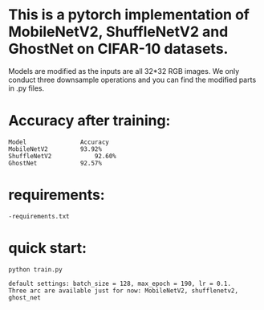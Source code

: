 # This is a pytorch implementation of MobileNetV2, ShuffleNetV2 and GhostNet on CIFAR-10 datasets.


Models are modified as the inputs are all 32*32 RGB images. We only conduct three downsample operations and you can find the modified parts in .py files.

# Accuracy after training:

	Model				Accuracy
	MobileNetV2			93.92%
	ShuffleNetV2			92.60%
	GhostNet			92.57%

# requirements:
    -requirements.txt

# quick start:
    python train.py
    
	default settings: batch_size = 128, max_epoch = 190, lr = 0.1. 
	Three arc are available just for now: MobileNetV2, shufflenetv2, ghost_net




